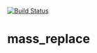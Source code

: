 [![Build Status](https://travis-ci.org/Kilo59/mass_replace.svg?branch=master)](https://travis-ci.org/Kilo59/mass_replace)

# mass_replace
